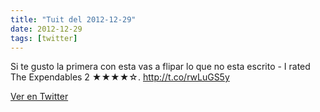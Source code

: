 ```yaml
---
title: "Tuit del 2012-12-29"
date: 2012-12-29
tags: [twitter]
---
```


Si te gusto la primera con esta vas a flipar lo que no esta escrito - I rated The Expendables 2 ★★★★☆. http://t.co/rwLuGS5y



[Ver en Twitter](https://twitter.com/i/web/status/285087062741381120)
